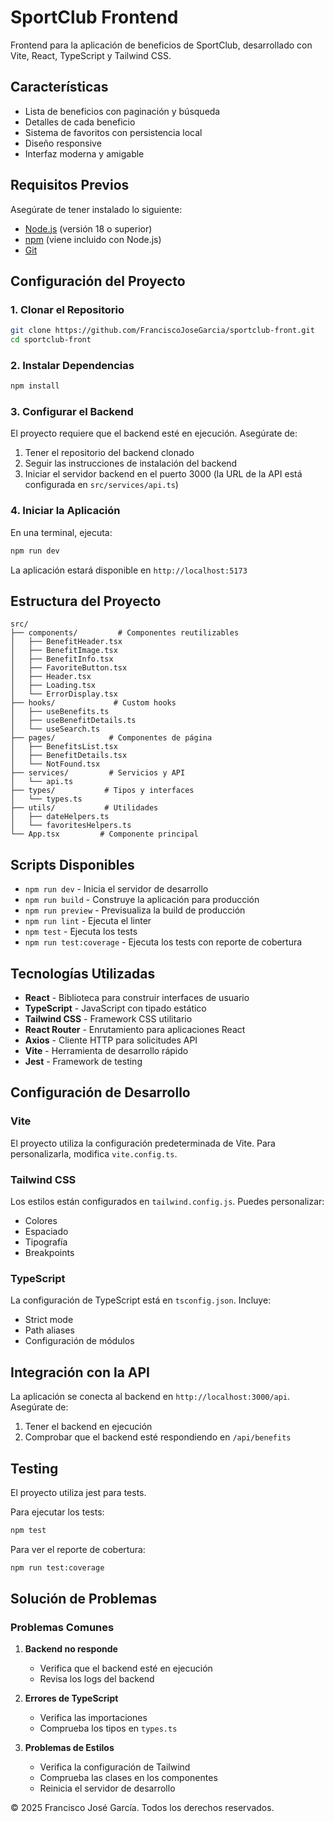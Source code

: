 # SportClub Frontend

Frontend para la aplicación de beneficios de SportClub, desarrollado con Vite, React, TypeScript y Tailwind CSS.

## Características

- Lista de beneficios con paginación y búsqueda
- Detalles de cada beneficio
- Sistema de favoritos con persistencia local
- Diseño responsive
- Interfaz moderna y amigable

## Requisitos Previos

Asegúrate de tener instalado lo siguiente:

- [Node.js](https://nodejs.org/) (versión 18 o superior)
- [npm](https://www.npmjs.com/) (viene incluido con Node.js)
- [Git](https://git-scm.com/)

## Configuración del Proyecto

### 1. Clonar el Repositorio

```bash
git clone https://github.com/FranciscoJoseGarcia/sportclub-front.git
cd sportclub-front
```

### 2. Instalar Dependencias

```bash
npm install
```

### 3. Configurar el Backend

El proyecto requiere que el backend esté en ejecución. Asegúrate de:

1. Tener el repositorio del backend clonado
2. Seguir las instrucciones de instalación del backend
3. Iniciar el servidor backend en el puerto 3000 (la URL de la API está configurada en `src/services/api.ts`)

### 4. Iniciar la Aplicación

En una terminal, ejecuta:

```bash
npm run dev
```

La aplicación estará disponible en `http://localhost:5173`

## Estructura del Proyecto

```
src/
├── components/         # Componentes reutilizables
│   ├── BenefitHeader.tsx
│   ├── BenefitImage.tsx
│   ├── BenefitInfo.tsx
│   ├── FavoriteButton.tsx
│   ├── Header.tsx
│   ├── Loading.tsx
│   └── ErrorDisplay.tsx
├── hooks/             # Custom hooks
│   ├── useBenefits.ts
│   ├── useBenefitDetails.ts
│   └── useSearch.ts
├── pages/            # Componentes de página
│   ├── BenefitsList.tsx
│   ├── BenefitDetails.tsx
│   └── NotFound.tsx
├── services/         # Servicios y API
│   └── api.ts
├── types/           # Tipos y interfaces
│   └── types.ts
├── utils/           # Utilidades
│   ├── dateHelpers.ts
│   └── favoritesHelpers.ts
└── App.tsx         # Componente principal
```

## Scripts Disponibles

- `npm run dev` - Inicia el servidor de desarrollo
- `npm run build` - Construye la aplicación para producción
- `npm run preview` - Previsualiza la build de producción
- `npm run lint` - Ejecuta el linter
- `npm test` - Ejecuta los tests
- `npm run test:coverage` - Ejecuta los tests con reporte de cobertura

## Tecnologías Utilizadas

- **React** - Biblioteca para construir interfaces de usuario
- **TypeScript** - JavaScript con tipado estático
- **Tailwind CSS** - Framework CSS utilitario
- **React Router** - Enrutamiento para aplicaciones React
- **Axios** - Cliente HTTP para solicitudes API
- **Vite** - Herramienta de desarrollo rápido
- **Jest** - Framework de testing

## Configuración de Desarrollo

### Vite

El proyecto utiliza la configuración predeterminada de Vite. Para personalizarla, modifica `vite.config.ts`.

### Tailwind CSS

Los estilos están configurados en `tailwind.config.js`. Puedes personalizar:
- Colores
- Espaciado
- Tipografía
- Breakpoints

### TypeScript

La configuración de TypeScript está en `tsconfig.json`. Incluye:
- Strict mode
- Path aliases
- Configuración de módulos

## Integración con la API

La aplicación se conecta al backend en `http://localhost:3000/api`. Asegúrate de:

1. Tener el backend en ejecución
2. Comprobar que el backend esté respondiendo en `/api/benefits`

## Testing

El proyecto utiliza jest para tests. 

Para ejecutar los tests:
```bash
npm test
```

Para ver el reporte de cobertura:
```bash
npm run test:coverage
```

## Solución de Problemas

### Problemas Comunes

1. **Backend no responde**
   - Verifica que el backend esté en ejecución
   - Revisa los logs del backend

2. **Errores de TypeScript**
   - Verifica las importaciones
   - Comprueba los tipos en `types.ts`

3. **Problemas de Estilos**
   - Verifica la configuración de Tailwind
   - Comprueba las clases en los componentes
   - Reinicia el servidor de desarrollo


© 2025 Francisco José García. Todos los derechos reservados.